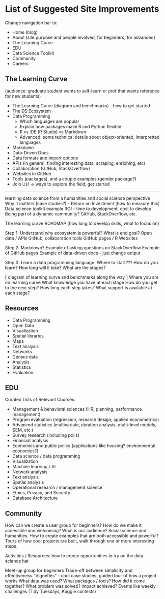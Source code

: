 # List of Suggested Site Improvements



Change navigation bar to:

* Home (blog) 
* About (site purpose and people involved, for beginners, for advanced)
* The Learning Curve 
* EDU  
* Data Science Toolkit
* Community 
* Careers 




## The Learning Curve

(audience: graduate student wants to self-learn or prof that wants reference for new students)

* The Learning Curve (diagram and benchmarks) - how to get started
* The DS Ecosystem
* Data Programming
  * Which languages are popular
  * Explain how packages make R and Python flexible
  * R vs IDE (R Studio) vs Markdown
  * Advanced: some technical details about object-oriented, interpretted languages
* Markdown
* Data-Driven Docs
* Data formats and import options
* APIs (in general, finding interesting data, scraping, enriching, etc)
* Collaboration (GitHub, StackOverflow)
* Websites in GitHub
* Tools (packages), and a couple examples (gender package?)
* Join Us!  → ways to explore the field, get started

-------  

learning data science from a humanities and social science perspective
Why it matters (case studies?) - Return on Investment (how to measure this)
Data science toolkit example
ROI - time to development, cost to develop
Being part of a dynamic community? GitHub, StackOverflow, etc.


The learning curve ROADMAP (how long to develop skills, what to focus on)


Step 1: Understand why ecosystem is powerful? What is end goal? 
Open data / APIs
GitHub, collaboration tools
GitHub pages / R Websites


Step 2: Markdown? 
Example of asking questions on StackOverflow
Example of GitHub pages
Example of data-driven docs - just change output


Step 3: Learn a data programming language. Where to start???
How do you learn?
How long will it take? 
What are the stages? 


[ diagram of learning curve and benchmarks along the way ]
Where you are on learning curve
What knowledge you have at each stage
How do you get to the next step? 
How long each step takes? 
What support is available at each stage?



## Resources

* Data Programming 
* Open Data
* Visualization
* Spatial libraries
* Maps
* Text analysis
* Networks
* Census data
* Analysis
* Statistics
* Evaluation


## EDU

Curated Lists of Relevant Courses:

* Management & behavioral sciences (HR, planning, performance management)
* Program evaluation (regression, research design, applied econometrics)
* Advanced statistics (multivariate, duration analysis, multi-level models, SEM, etc.)
* Survey research (including polls)
* Financial analysis
* Economics and public policy (applications like housing? environmental economics?)
* Data science / data programming
* Visualization
* Machine learning / AI
* Network analysis
* Text analysis
* Spatial analysis
* Operational research / management science
* Ethics, Privacy, and Security 
* Database Architecture


## Community

How can we create a user group for beginners? 
How do we make it accessible and welcoming? 
What is our audience? Social science and humanities. 
How to create examples that are both accessible and powerful? Tours of how cool projects are built, walk through one or more interesting steps. 

Activities / Resources: how to create opportunities to try on the data science hat 

Meet-up group for beginners
Trade-off between simplicity and effectiveness
“Vignettes” - cool case studies, guided tour of how a project works
What data was used?
What packages / tools? 
How did it come together? 
What problem was solved? Impact achieved? 
Events like weekly challenges (Tidy Tuesdays, Kaggle contests)
